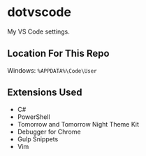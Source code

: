 # dotvscode

My VS Code settings.

## Location For This Repo

Windows: `%APPDATA%\Code\User`

## Extensions Used

- C#
- PowerShell
- Tomorrow and Tomorrow Night Theme Kit
- Debugger for Chrome
- Gulp Snippets
- Vim
